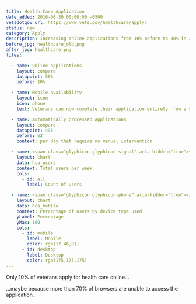 ```yaml
---
title: Health Care Application
date_added: 2016-06-30 00:00:00 -0500
vetsdotgov_url: https://www.vets.gov/healthcare/apply/
status: new
category: Apply
description: Increasing online applications from 10% before to 40% in 2017
before_jpg: healthcare_old.png
after_jpg: healthcare.png
tiles:

  - name: Online applications
    layout: compare
    datapoint: 50%
    before: 10%

  - name: Mobile availability
    layout: icon
    icon: phone
    text: Veterans can now complete their application entirely from a smartphone

  - name: Automatically processed applications
    layout: compare
    datapoint: 495
    before: 62
    context: per day that require no manual intervention

  - name: <span class="glyphicon glyphicon-signal" aria-hidden="true"></span><p>Site Traffic</p>
    layout: chart
    data: hca_users
    context: Total users per week
    cols:
      - id: all
        label: Count of users

  - name: <span class="glyphicon glyphicon-phone" aria-hidden="true"></span><p>Mobile Usage</p>
    layout: chart
    data: hca_mobile
    context: Percentage of users by device type used
    yLabel: Percentage
    yMax: 100
    cols:
      - id: mobile
        label: Mobile
        color: rgb(17,46,81)
      - id: desktop
        label: Desktop
        color: rgb(175,175,175)
---
```


Only 10% of veterans apply for health care online...

...maybe because more than 70% of browsers are unable to access the application.
